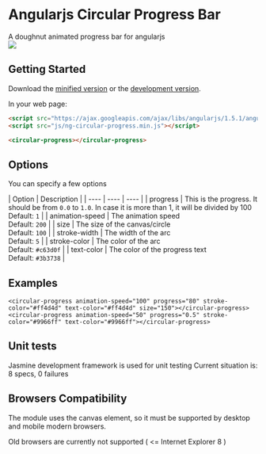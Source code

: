# Angularjs Circular Progress Bar

A doughnut animated progress bar for angularjs <br>
![](http://www.aladdian.com/img/circularprogress.png)

## Getting Started
Download the [minified version][min] or the [development version][max].

[min]: https://raw.github.com/UMaster/ng-circular-progress/master/dist/ng-circular-progress.min.js
[max]: https://raw.github.com/UMaster/ng-circular-progress/master/dist/ng-circular-progress.js

In your web page:

```html
<script src="https://ajax.googleapis.com/ajax/libs/angularjs/1.5.1/angular.min.js"></script>
<script src="js/ng-circular-progress.min.js"></script>

<circular-progress></circular-progress>

```

## Options
You can specify a few options

| Option  | Description |
| ---- | ---- | ---- |
| progress | This is the progress. It should be from `0.0` to `1.0`. In case it is more than 1, it will be divided by 100 <br> Default: `1` |
| animation-speed | The animation speed <br> Default: `200` |
| size | The size of the canvas/circle <br> Default: `100` |
| stroke-width | The width of the arc <br> Default: `5` |
| stroke-color | The color of the arc <br> Default: `#c63d0f` |
| text-color | The color of the progress text <br> Default: `#3b3738` |

## Examples
```
<circular-progress animation-speed="100" progress="80" stroke-color="#ff4d4d" text-color="#ff4d4d" size="150"></circular-progress>
<circular-progress animation-speed="50" progress="0.5" stroke-color="#9966ff" text-color="#9966ff"></circular-progress>

```

## Unit tests
Jasmine development framework is used for unit testing
Current situation is: 8 specs, 0 failures

## Browsers Compatibility
The module uses the canvas element, so it must be supported by desktop and mobile modern browsers.

Old browsers are currently not supported ( <= Internet Explorer 8 )